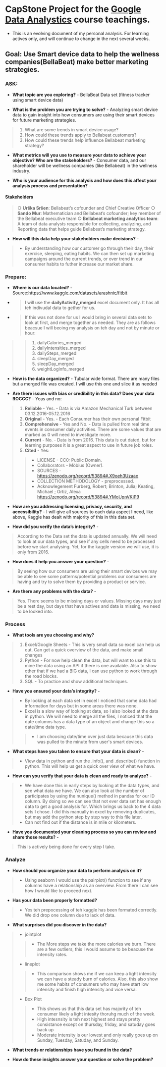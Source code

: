 # CapStone Project for the [**Google Data Analystics**](https://www.coursera.org/professional-certificates/google-data-analytics) course teachings.

* This is an evolving document of my personal analysis. For learning actives only, and will continue to change in the next several weeks.

## Goal: Use Smart device data to help the wellness companies(BellaBeat) make better marketing strategies. 

### ASK:
* **What topic are you exploring?** - BellaBeat Data set (fitness tracker using smart device data)

* **What is the problem you are trying to solve?** - Analyzing smart device data to gain insight into how consumers are using their smart devices for future marketing strategies.
> 1. What are some trends in smart device usage?
> 2. How could these trends apply to Bellabeat customers?
> 3. How could these trends help influence Bellabeat marketing strategy?

* **What metrics will you use to measure your data to achieve your objective? Who are the stakeholders?** - Consumer data, and our shareholder will be wellness companies (like Bellabeat) in the wellness industry. 


* **Who is your audience for this analysis and how does this affect your analysis process and presentation?** - 
#### Stakeholders
> ○ **Urška Sršen**: Bellabeat’s cofounder and Chief Creative Officer
> ○ **Sando Mur**: Mathematician and Bellabeat’s cofounder; key member of the Bellabeat executive team
> ○ **Bellabeat marketing analytics team**: A team of data analysts responsible for collecting, analyzing, and
Reporting data that helps guide Bellabeat’s marketing strategy.

* **How will this data help your stakeholders make decisions?** - 
> * By understanding how our customer go through their day, their exercise, sleeping, eating habits. We can then set up marketing campaigns around the current trends, or over trend in our consumer habits to futher increase our market share.

### Prepare:

* **Where is our data located?** - Source:https://www.kaggle.com/datasets/arashnic/fitbit
* > I will use the  **dailyActivity_merged** excel document only. It has all teh indivudal data to gether for us.
* > If this was not done for us I would bring in several data sets to look at first, and merge together as needed. They are as follows beacsue I will beoing my analysis on teh day and not by minute or hour:
> > 1. dailyCalories_merged
> > 2. dailyIntensities_merged
> > 3. dailySteps_merged
> > 4. sleepDay_merged
> > 5. sleepDay_merged
> > 6. weightLogInfo_merged

* **How is the data organized?** - Tubular wide format. There are many files but a merged file was created. I will use this one and slice it as needed

* **Are there issues with bias or credibility in this data? Does your data ROCCC?** - Yeas and no:
> 1. **Reliable** - Yes. - Data is via Amazon Mechanical Turk between 03.12.2016-05.12.2016
> 2. **Original** - Yes. - Each Consumer has their own personal Fitbit
> 3. **Comprehensive** - Yes and No. - Data is pulled from real time events in consumer daily activities. There are some values that are marked as 0 will need to investigate more.  
> 4. **Current** - No. - Data is from 2016. This data is out dated, but for learning purposes it is a great aspect to use in future job roles. 
> 5. **Cited** - Yes:
> > * LICENSE - CC0: Public Domain.
> > * Collaborators - Möbius (Owner).
> > * SOURCES - https://zenodo.org/record/53894#.X9oeh3Uzaao
> > * COLLECTION METHODOLOGY - preprocessed.
> > * Acknowlegement
> > Furberg, Robert; Brinton, Julia; Keating, Michael ; Ortiz, Alexa
> > https://zenodo.org/record/53894#.YMoUpnVKiP9

* **How are you addressing licensing, privacy, security, and accessibility?** - I will give all sources to each data aspect I need, like above, Kaggle has dealt with majority of this in this data set.

* **How did you verify the data’s integrity?** -
> According to the Data set the data is updated annually. We will need to look at our data types, and see if any cells need to be processed before we start analysing. Yet, for the kaggle version we will use, it is only from 2016.


* **How does it help you answer your question?** -
> By seeing how our consumers are using their smart devices we may be able to see some patterns/potential problems our consumers are having and try to solve them by providing a product or service. 

* **Are there any problems with the data?** - 
> Yes. There seems to be missing days or values. Missing days may just be a rest day, but days that have actives and data is missing, we need to be looked into.


### Process
* **What tools are you choosing and why?**
> 1. Excel/Google Sheets - This is very small data so excel can help us out. Can get a quick overview of the data, and make small changes
> 2. Python - For now help clean the data, but will want to use this to mine the data using an API if there is one available. Also to show other that if we had a BIG data, I can use python to work through the road blocks.
> 3. SQL - To practice and show additional techniques. 
>  
* **Have you ensured your data’s integrity?** -
> * By looking at each data set in excel I noticed that some data had information for days but in some areas there was none. 
> * Excel is a slow way of looking at data, so I also looked at the data in python. We will need to merge all the files, I noticed that the date columns has a data type of an object and change this so a date/time data type.
> > * I am choosing date/time over just data because this data was pulled to the minute from user's smart devices. 
* **What steps have you taken to ensure that your data is clean?** - 
> * View data in python and run the .info(), and .describe() function in python. This will help us get a quick over view of what we have.

* **How can you verify that your data is clean and ready to analyze?** - 
> * We have done this in early steps by looking at the data types, and see what data we have. We can also look at the number of participates by using the nunique() method in pandas for our ID column. By doing so we can see that not ever data set has enough data to get a good analysis for. Which brings us back to the 4 data sets I chose. I did this manually in excel by removing duplicates, but may add the python step by step way to this file later.
> * Can not find out if the distance is in mile or kilometers.

* **Have you documented your cleaning process so you can review and share those results?** -
> This is actively being done for every step I take.

### Analyze
* **How should you organize your data to perform analysis on it?**
> * Using seaborn I would use the pairplot() function to see if any columns have a relationship as an overview. From there I can see how I would like to proceed next.

* **Has your data been properly formatted?**
> * Yes teh prepocessing of teh kaggle has been formated correctly. We did drop one column due to lack of data. 

* **What surprises did you discover in the data?**
> * jointplot
> > * The More steps we take the more calories we burn. There are a few outliers, this I would assume to be beacuse the intensity rates.
> * lineplot
> > * This comparison shows me if we can keep a light intensity we can have a steady burn of calories. Also, this also show me some habits of consumers who may have start low intensity and finish high intensity and vice versa.
> * Box Plot
> > * This shows us that this data set has majority of teh consumer likely a light intesity thoruhg much of the week. 
> > * High intesnsity is teh next highest and stays pretty consistance except on thursday, friday, and satuday goes back up
> > * Moderate intensity is our lowest and  only really goes up on Sunday, Tuesday, Satuday, and Sunday. 

* **What trends or relationships have you found in the data?**


* **How do these insights answer your question or solve the problem?**

